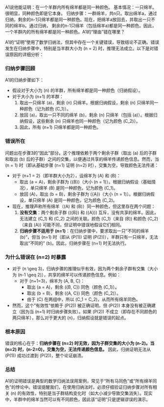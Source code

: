 A1说他能证明：在一个羊群内所有绵羊都是同一种颜色。
基本情况：一只绵羊。很明显，同种颜色即是它本身。
归纳步骤：一群绵羊，共n只。取出绵羊a，通过归纳，剩余的n-1只绵羊都是同一种颜色。现在，把绵羊a放回去，并取出一只不同的绵羊b。通过归纳，
剩余的n-1只绵羊（包括绵羊a)都是同一种颜色。因此，一个羊群内的所有绵羊都是同一种颜色。A1的“理由”错在哪里？

A1的“证明”使用了数学归纳法，但其中存在一个关键错误，导致结论不正确。错误发生在归纳步骤中，特别是当羊群大小为 \(n = 2\) 时，推理无法成立。以下是对错误原因的详细分析：

### 归纳步骤回顾
A1的归纳步骤如下：
- 假设对于大小为 \(n\) 的羊群，所有绵羊都是同一种颜色（归纳假设）。
- 对于大小为 \(n+1\) 的羊群：
  1. 取出一只绵羊 \(a\)，剩余 \(n\) 只绵羊。根据归纳假设，剩余 \(n\) 只绵羊同一种颜色（记为颜色 \(C_1\)）。
  2. 放回 \(a\)，取出一只不同的绵羊 \(b\)，剩余 \(n\) 只绵羊（包括 \(a\)）。根据归纳假设，这些剩余 \(n\) 只绵羊也同一种颜色（记为颜色 \(C_2\)）。
  3. 因此，所有 \(n+1\) 只绵羊都是同一种颜色。

### 错误所在
问题出在步骤3的“因此”部分。这个推理依赖于两个剩余子群（取出 \(a\) 后的子群和取出 \(b\) 后的子群）之间的交集，以便通过共享的绵羊传递颜色信息。然而，当 \(n = 1\) 时（即从基础步骤 \(n=1\) 证明 \(n=2\) 时），交集为空，导致颜色无法传递：
- 对于 \(n+1 = 2\)（即羊群大小为2），设绵羊为 \(A\) 和 \(B\)：
  - 取出 \(a = A\)，剩余子群为 \(\{B\}\)（大小 \(n = 1\)）。根据归纳假设（基础情况），单只绵羊 \(B\) 是同一种颜色，记为颜色 \(C_1\)。
  - 放回 \(A\)，取出 \(b = B\)，剩余子群为 \(\{A\}\)（大小 \(n = 1\)）。根据归纳假设，单只绵羊 \(A\) 是同一种颜色，记为颜色 \(C_2\)。
- 现在，推理声称所有绵羊（\(A\) 和 \(B\)）同一种颜色，但这里存在两个问题：
  1. **没有交集**：两个剩余子群 (\(\{B\}\) 和 \(\{A\}\)) 互斥，没有共享的绵羊。因此，无法建立 \(C_1\) 和 \(C_2\) 之间的关联。颜色 \(C_1\)（来自 \(B\)) 和颜色 \(C_2\)（来自 \(A\)) 可能不同，但证明中错误地假设它们相同。
  2. **归纳步骤不适用于 \(n=1\)**：在归纳步骤中，要求取出一只“不同的绵羊 \(b\)”，但当 \(n=1\) 时（即从 \(P(1)\) 证明 \(P(2)\)），羊群只有一只绵羊，无法取出“不同的” \(b\)。因此，归纳步骤在 \(n=1\) 时无法执行。

### 为什么错误在 \(n=2\) 时暴露
- 对于 \(n \geq 3\)，归纳步骤的推理似乎有效，因为两个剩余子群有交集（大小为 \(n-1 \geq 2\)），共享的绵羊可以传递颜色信息。例如：
  - 对于 \(n+1=3\)，绵羊为 \(A, B, C\)：
    - 取出 \(a = A\)，剩余 \(\{B, C\}\) 同色（颜色 \(C_1\)）。
    - 取出 \(b = B\)，剩余 \(\{A, C\}\) 同色（颜色 \(C_2\)）。
    - 由于 \(C\) 在两组中，所以 \(C_1 = C_2\)，从而所有绵羊同色。
- 然而，这个“有效性”依赖于 \(P(2)\) 被正确证明，但 \(P(2)\) 本身没有被正确建立（因为当 \(n=1\) 时归纳步骤失败）。如果 \(P(2)\) 不成立（即存在不同颜色的两只绵羊），那么对于更大的 \(n\)，归纳假设就是错误的起点。

### 根本原因
错误的核心在于：**归纳步骤在 \(n=2\) 时无效，因为子群交集的大小为 \(n-2\)。当 \(n=2\) 时，\(n-2=0\)，交集为空，无法传递颜色信息。** 因此，归纳证明无法从 \(P(1)\) 成功过渡到 \(P(2)\)，整个论证崩溃。

### 总结
A1的证明错误是典型的数学归纳法误用案例，常见于“所有马同色”或“所有绵羊同色”的悖论中。错误提醒我们，在使用归纳法时，必须仔细验证归纳步骤对所有相关 \(n\) 的有效性，特别是当子群结构变化时（如大小减少导致交集消失）。现实中，羊群中的绵羊当然可以有不同颜色，因此该“证明”只是逻辑谬误的演示。

